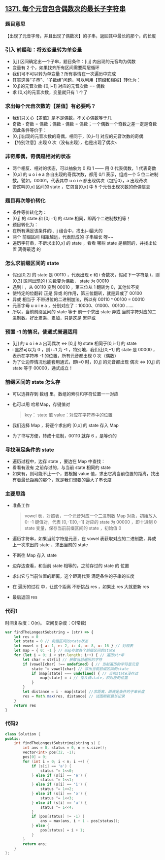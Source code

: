 ## [1371. 每个元音包含偶数次的最长子字符串](https://leetcode-cn.com/problems/find-the-longest-substring-containing-vowels-in-even-counts/)

### 题目意思

【出现了元音字母，并且出现了偶数次】的子串，返回其中最长的那个，的长度

### 引入 前缀和：将双变量转为单变量

* [i,j] 区间确定出一个子串，题目条件：[i,j] 内出现的元音均为偶数
* 变量有 2 个，如果找齐所有区间需要两层循环
* 我们可不可以转为单变量？所有事情在一次遍历中完成
* 其实这类“子串”、“子数组”问题，可以利用【前缀和相减】转化为：
* [0,j]的元音次数-[0,i−1] 对应的元音次数 == 偶数
* 求 [0,x]的元音次数，变量就只有 1 个了

### 求出每个元音次数的【差值】有必要吗？

* 我们只关心【差值】是不是偶数，不关心偶数等于几
* 奇数 - 奇数 = 偶数；偶数 - 偶数 = 偶数；一个偶数一个奇数之差一定是奇数
  因此条件等价于：
* [0, j]出现的元音次数的奇偶，相同于，[0,i−1] 对应的元音次数的奇偶
* 【特别注意】出现 0 次（没有出现），也是出现了偶次~

### 非奇即偶，奇偶是相对的状态

* 两个相反、相对的状态，可以抽象为 0 和 1 —— 用 0 代表偶数，1 代表奇数
* [0,x] 的 u o i e a 各自出现的奇偶次数，都用 0/1 表示，组成一个 5 位二进制数。譬如，00001，代表其中 u o i e 都出现偶次（包括0），a 出现奇次
* 管这叫[0,x] 区间的 state ，它包含[0,x] 中 5 个元音出现次数的奇偶信息

### 题目再次等价转化

* 条件等价转化为：
* [0,j] 的 state 和 [0,i−1] 的 state 相同，即两个二进制数相等！
* 题目转化为：
*  在所有满足该条件的i、j 组合中，找出j−i最大的
*  两个 前缀区间 相距越远，代表形成的 子串越长 呀~~
*  遍历字符串，不断求出[0,x] 的 state ，看看 哪些 state 是相同的，并找出位置 离得最远 的

### 怎么求前缀区间的 state

* 假设[0,2] 的 state 是 00110 ，代表出现 e 和 i 奇数次，假如下一字符是 i，则[0,3] 区间出现的 i 次数变为偶数， state 为 00010
* 遇到 i ，从 00110 变到 00010 ，第三位从 1 翻转为 0，其他位不变
* 使特定的位翻转 正是 异或 的作用，第三位翻转，就是异或了 00100
* 异或 相当于 不带进位的二进制加法，所以有 00110 ^ 00100 = 00010
* 元音字母 u o i e a ，分别对应了：10000、01000、00100 ……
* 所以，当前前缀区间的 state 等于 前一个求出 state 异或 当前字符对应的二进制数。好比累乘、累加，只是这是 累异或

### 预置 -1 的情况，使通式普遍适用

* [i,j] 的 u o i e a 出现偶次 <=> [0,j] 的 state 相同于[0,i−1] 的 state
* i 显然可以为 0 ，则 i−1 为 -1 ，特别地，我们让[0,−1] 的 state 是 00000 ，表示在字符串 -1 的位置，所有元音都出现 0 次（偶数）
* 为了让边界情况也能套用通式，即i=0 时，[0,j] 的元音都出现 偶次 <=> [0,j] 的 state 等于 00000，通式成立！

### 前缀区间的 state 怎么存

* 可以选择存到 数组 里，数组的索引和字符位置一一对应
* 也可以用 哈希Map，存键值对
  
  > key： state 值
  > value：对应在字符串中的位置
* 我们选择 Map ，将逐个求出的 [0,x] 的 state 存入 Map
* 为了书写方便，转成十进制，00110 就存 6 ，是等价的

### 寻找满足条件的 state

* 遍历过程中，边存 state ，要边在 Map 中查找：
* 看看有没有 之前存过的，与当前 state 相同的 state
* 如果有，则可能不止一个，要根据 value 值，求出它离当前位置的距离，找出有着最长距离的那个，就是我们想要的最大子串长度

### 主要思路

* 准备工作
  
  > vowel 表，对照表，一个元音对应一个二进制数
  > Map 对象，初始放入 0: -1 键值对，代表 [0,-1][0,−1] 对应的 state 为 00000 ，即十进制 0
  > state 变量，保存当前前缀区间的 state ，初始值 0
* 遍历字符串，如果当前字符是元音，在 vowel 表获取对应的二进制数，异或 上一次求出的 state ，求出当前的 state
* 不断往 Map 存入 state
* 边存边查看，和当前 state 相等的，之前存过的 state 的 位置
* 求出它与当前位置的距离，这个距离代表 满足条件的子串的长度
* 在 遍历的过程 中，让这个距离 不断挑战 res ，如果比 res 大就更新 res
* 最后返回 res

### 代码1

时间复杂度：O(n)。 空间复杂度：O(常数)

```js
var findTheLongestSubstring = (str) => {
    let res = 0 
    let state = 0 // 前缀区间的state状态
    let vowel = { a: 1, e: 2, i: 4, o: 8, u: 16 } // 对照表
    let map = { 0: -1 } // map存放各个前缀区间的state
    for (let i = 0; i < str.length; i++) { // 遍历str串
        let char = str[i] // 获取当前遍历的字符
        if (vowel[char] !== undefined) { // 当前遍历的字符是元音
            state ^= vowel[char] // 求出当前前缀区间的state
            if (map[state] === undefined) { // 当前state没存过
                map[state] = i // 存入该state，和对应的位置
            }
        }
        let distance = i - map[state] //求距离，即满足条件的子串长度
        res = Math.max(res, distance) // 试图刷新最长记录
    }
    return res
}
```

### 代码2
```c++
class Solution {
public:
    int findTheLongestSubstring(string s) {
        int ans = 0, status = 0, n = s.size();
        vector<int> pos(32, -1);
        pos[0] = 0;
        for (int i = 0; i < n; i ++) {
            if (s[i] == 'a') {
                status ^= 1<<0;
            } else if (s[i] == 'e') {
                status ^= 1<<1;
            } else if (s[i] == 'i') {
                status ^= 1<<2;
            } else if (s[i] == 'o') {
                status ^= 1<<3;
            } else if (s[i] == 'u') {
                status ^= 1<<4;
            }
            if (pos[status] != -1) {
                ans = max(ans, i + 1 - pos[status]);
            } else {
                pos[status] = i + 1;
            }
        }
        return ans;
    }
};
```


